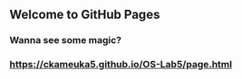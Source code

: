 ## Welcome to GitHub Pages

### Wanna see some magic?

### https://ckameuka5.github.io/OS-Lab5/page.html

